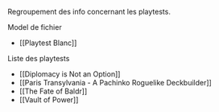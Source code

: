 Regroupement des info concernant les playtests.

Model de fichier
- [[Playtest Blanc]]


Liste des playtests
- [[Diplomacy is Not an Option]]
- [[Paris Transylvania - A Pachinko Roguelike Deckbuilder]]
- [[The Fate of Baldr]]
- [[Vault of Power]]